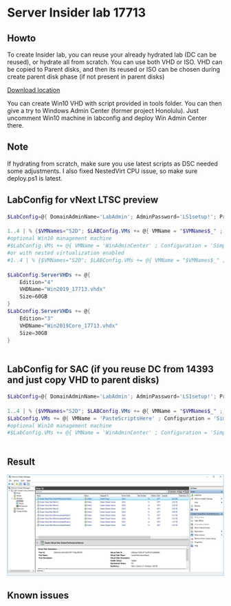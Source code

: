 # Server Insider lab 17713

## Howto
To create Insider lab, you can reuse your already hydrated lab (DC can be reused), or hydrate all from scratch. You can use both VHD or ISO. VHD can be copied to Parent disks, and then its reused or ISO can be chosen during create parent disk phase (if not present in parent disks)

[Download location](https://www.microsoft.com/en-us/software-download/windowsinsiderpreviewserver)

You can create Win10 VHD with script provided in tools folder. You can then give a try to Windows Admin Center (former project Honolulu). Just uncomment Win10 machine in labconfig and deploy Win Admin Center there.

## Note

If hydrating from scratch, make sure you use latest scripts as DSC needed some adjustments. I also fixed NestedVirt CPU issue, so make sure deploy.ps1 is latest.

## LabConfig for vNext LTSC preview

```PowerShell
$LabConfig=@{ DomainAdminName='LabAdmin'; AdminPassword='LS1setup!'; Prefix = 'WSLabInsider-'; SwitchName = 'LabSwitch'; DCEdition='4' ; PullServerDC=$false ; Internet=$false ;AdditionalNetworksConfig=@(); VMs=@(); ServerVHDs=@()}

1..4 | % {$VMNames="S2D"; $LABConfig.VMs += @{ VMName = "$VMNames$_" ; Configuration = 'S2D' ; ParentVHD = 'Win2019Core_17713.vhdx'; SSDNumber = 0; SSDSize=800GB ; HDDNumber = 12; HDDSize= 4TB ; MemoryStartupBytes= 1GB ; MemoryMinimumBytes=512MB }}
#optional Win10 management machine
#$LabConfig.VMs += @{ VMName = 'WinAdminCenter' ; Configuration = 'Simple' ; ParentVHD = 'Win10RS4_G2.vhdx'  ; MemoryStartupBytes= 1GB ; MemoryMinimumBytes=1GB ; AddToolsVHD=$True ; DisableWCF=$True }
#or with nested virtualization enabled
#1..4 | % {$VMNames="S2D"; $LABConfig.VMs += @{ VMName = "$VMNames$_" ; Configuration = 'S2D' ; ParentVHD = 'Win2019Core_17713.vhdx'; SSDNumber = 0; SSDSize=800GB ; HDDNumber = 12; HDDSize= 4TB ; MemoryStartupBytes= 2GB ; NestedVirt=$True }}

$LabConfig.ServerVHDs += @{
    Edition="4"
    VHDName="Win2019_17713.vhdx"
    Size=60GB
}
$LabConfig.ServerVHDs += @{
    Edition="3"
    VHDName="Win2019Core_17713.vhdx"
    Size=30GB
}
 
```

## LabConfig for SAC (if you reuse DC from 14393 and just copy VHD to parent disks)

```PowerShell
$LabConfig=@{ DomainAdminName='LabAdmin'; AdminPassword='LS1setup!'; Prefix = 'ws2016lab-'; SwitchName = 'LabSwitch'; DCEdition='DataCenter'; AdditionalNetworksConfig=@(); VMs=@(); ServerVHDs=@()}

1..4 | % {$VMNames="S2D"; $LABConfig.VMs += @{ VMName = "$VMNames$_" ; Configuration = 'S2D' ; ParentVHD = 'Windows_InsiderPreview_Server_VHDX_17713.vhdx'; SSDNumber = 0; SSDSize=800GB ; HDDNumber = 12; HDDSize= 4TB ; MemoryStartupBytes= 1GB ; MemoryMinimumBytes=1GB }}
$LabConfig.VMs += @{ VMName = 'PasteScriptsHere' ; Configuration = 'Simple' ; ParentVHD = 'Windows_InsiderPreview_Server_VHDX_17713.vhdx'; MemoryStartupBytes= 1GB ;MemoryMinimumBytes=1GB }
#optional Win10 management machine
#$LabConfig.VMs += @{ VMName = 'WinAdminCenter' ; Configuration = 'Simple' ; ParentVHD = 'Win10RS4_G2.vhdx' ; MemoryStartupBytes= 1GB ; MemoryMinimumBytes=1GB ; AddToolsVHD=$True ; DisableWCF=$True }
 
```

## Result

![](/Insider//Screenshots/cluadmin.png)
 
## Known issues
